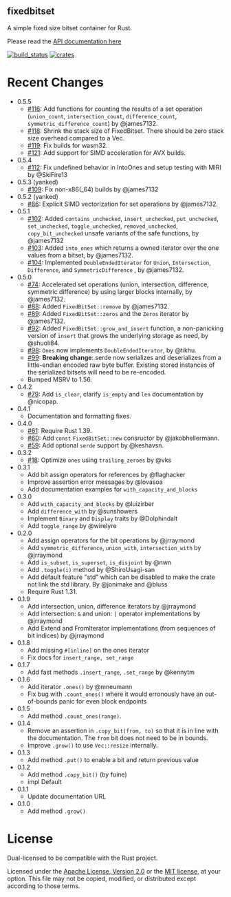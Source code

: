 fixedbitset
---

A simple fixed size bitset container for Rust.

Please read the [API documentation here](https://docs.rs/fixedbitset/)

[![build\_status](https://github.com/petgraph/fixedbitset/workflows/Continuous%20integration/badge.svg?branch=master)](https://github.com/petgraph/fixedbitset/actions)
[![crates](https://img.shields.io/crates/v/fixedbitset.svg)](https://crates.io/crates/fixedbitset)

# Recent Changes

-   0.5.5
    - [#116](https://github.com/petgraph/fixedbitset/pull/116): Add functions for counting the results of a set operation (`union_count`, 
       `intersection_count`, `difference_count`, `symmetric_difference_count`) by @james7132.
    - [#118](https://github.com/petgraph/fixedbitset/pull/118): Shrink the stack size of FixedBitset. There should be zero stack size overhead
      compared to a Vec.
    - [#119](https://github.com/petgraph/fixedbitset/pull/119): Fix builds for wasm32.
    - [#121](https://github.com/petgraph/fixedbitset/pull/121): Add support for SIMD acceleration for AVX builds.
-   0.5.4
    - [#112](https://github.com/petgraph/fixedbitset/pull/112): Fix undefined behavior in IntoOnes and setup testing with MIRI by @SkiFire13
-   0.5.3 (yanked)
    - [#109](https://github.com/petgraph/fixedbitset/pull/109): Fix non-x86(_64) builds by @james7132
-   0.5.2 (yanked)
    - [#86](https://github.com/petgraph/fixedbitset/pull/86): Explicit SIMD vectorization for set operations by @james7132.
-   0.5.1
    - [#102](https://github.com/petgraph/fixedbitset/pull/102): Added `contains_unchecked`, `insert_unchecked`, `put_unchecked`,
      `set_unchecked`, `toggle_unchecked`, `removed_unchecked`, `copy_bit_unchecked` unsafe variants of the safe functions, by @james7132
    - [#103](https://github.com/petgraph/fixedbitset/pull/103): Added `into_ones` which returns a owned iterator over the one
      values from a bitset, by @james7132.
    - [#104](https://github.com/petgraph/fixedbitset/pull/104): Implemented `DoubleEndedIterator` for `Union`, `Intersection`,
      `Difference`, and `SymmetricDifference` , by @james7132.
-   0.5.0
    - [#74](https://github.com/petgraph/fixedbitset/pull/74): Accelerated set operations (union, intersection, difference, 
      symmetric difference) by using larger blocks internally, by @james7132.
    - [#88](https://github.com/petgraph/fixedbitset/pull/88): Added `FixedBitSet::remove` by @james7132.
    - [#89](https://github.com/petgraph/fixedbitset/pull/89): Added `FixedBitSet::zeros`  and the `Zeros` iterator by @james7132.
    - [#92](https://github.com/petgraph/fixedbitset/pull/92): Added `FixedBitSet::grow_and_insert` function, a 
      non-panicking version of `insert` that grows the underlying storage as need, by @shuoli84.
    - [#98](https://github.com/petgraph/fixedbitset/pull/98): `Ones` now implements `DoubleEndedIterator`, by @tikhu.
    - [#99](https://github.com/petgraph/fixedbitset/pull/99): **Breaking change**: serde now serializes and deserializes from a little-endian encoded
      raw byte buffer. Existing stored instances of the serialized bitsets will need to be
      re-encoded.
    - Bumped MSRV to 1.56.
-   0.4.2
    - [#79](https://github.com/petgraph/fixedbitset/pull/79): Add `is_clear`,
    clarify `is_empty` and `len` documentation by \@nicopap.
-   0.4.1
    - Documentation and formatting fixes.
-   0.4.0
    -   [#61](https://github.com/petgraph/fixedbitset/pull/61): Require
        Rust 1.39.
    -   [#60](https://github.com/petgraph/fixedbitset/pull/60): Add
        `const` `FixedBitSet::new` consructor
        by \@jakobhellermann.
    -   [#59](https://github.com/petgraph/fixedbitset/pull/59): Add
        optional `serde` support by \@keshavsn.
-   0.3.2
    -   [#18](https://github.com/petgraph/fixedbitset/pull/18): Optimize
        `ones` using `trailing_zeroes` by \@vks
-   0.3.1
    -   Add bit assign operators for references by \@flaghacker
    -   Improve assertion error messages by \@lovasoa
    -   Add documentation examples for `with_capacity_and_blocks`
-   0.3.0
    -   Add `with_capacity_and_blocks` by \@luizirber
    -   Add `difference_with` by \@sunshowers
    -   Implement `Binary` and `Display` traits by \@Dolphindalt
    -   Add `toggle_range` by \@wirelyre
-   0.2.0
    -   Add assign operators for the bit operations by \@jrraymond
    -   Add `symmetric_difference`, `union_with`, `intersection_with` by
        \@jrraymond
    -   Add `is_subset`, `is_superset`, `is_disjoint` by \@nwn
    -   Add `.toggle(i)` method by \@ShiroUsagi-san
    -   Add default feature \"std\" which can be disabled to make the
        crate not link the std library. By \@jonimake and \@bluss
    -   Require Rust 1.31.
-   0.1.9
    -   Add intersection, union, difference iterators by \@jrraymond
    -   Add intersection: `&` and union: `|` operator implementations by
        \@jrraymond
    -   Add Extend and FromIterator implementations (from sequences of
        bit indices) by \@jrraymond
-   0.1.8
    -   Add missing `#[inline]` on the ones iterator
    -   Fix docs for `insert_range, set_range`
-   0.1.7
    -   Add fast methods `.insert_range`, `.set_range` by \@kennytm
-   0.1.6
    -   Add iterator `.ones()` by \@mneumann
    -   Fix bug with `.count_ones()` where it would erronously have an
        out-of-bounds panic for even block endpoints
-   0.1.5
    -   Add method `.count_ones(range)`.
-   0.1.4
    -   Remove an assertion in `.copy_bit(from, to)` so that it is in
        line with the documentation. The `from` bit does not need to be
        in bounds.
    -   Improve `.grow()` to use `Vec::resize` internally.
-   0.1.3
    -   Add method `.put()` to enable a bit and return previous value
-   0.1.2
    -   Add method `.copy_bit()` (by fuine)
    -   impl Default
-   0.1.1
    -   Update documentation URL
-   0.1.0
    -   Add method `.grow()`

# License

Dual-licensed to be compatible with the Rust project.

Licensed under the [Apache License, Version 2.0](https://www.apache.org/licenses/LICENSE-2.0)
 or the [MIT license](https://opensource.org/licenses/MIT),
 at your option. This file may not be copied, modified, or distributed except
according to those terms.
